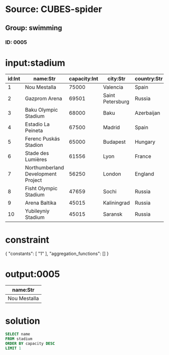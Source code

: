 # Source: CUBES-spider
## Group: swimming
### ID: 0005

# input:stadium

| id:Int | name:Str | capacity:Int | city:Str | country:Str | opening_year:Int |
|---|---|---|---|---|---|
| 1 | Nou Mestalla | 75000 | Valencia | Spain | 2004 |
| 2 | Gazprom Arena | 69501 | Saint Petersburg | Russia | 2005 |
| 3 | Baku Olympic Stadium | 68000 | Baku | Azerbaijan | 2005 |
| 4 | Estadio La Peineta | 67500 | Madrid | Spain | 2005 |
| 5 | Ferenc Puskás Stadion | 65000 | Budapest | Hungary | 2006 |
| 6 | Stade des Lumières | 61556 | Lyon | France | 2004 |
| 7 | Northumberland Development Project | 56250 | London | England | 2006 |
| 8 | Fisht Olympic Stadium | 47659 | Sochi | Russia | 2004 |
| 9 | Arena Baltika | 45015 | Kaliningrad | Russia | 2007 |
| 10 | Yubileyniy Stadium | 45015 | Saransk | Russia | 2005 |

# constraint

{
  "constants": [
    "1"
  ],
  "aggregation_functions": []
}

# output:0005

| name:Str |
|---|
| Nou Mestalla |

# solution

```sql
SELECT name
FROM stadium
ORDER BY capacity DESC
LIMIT 1
```
